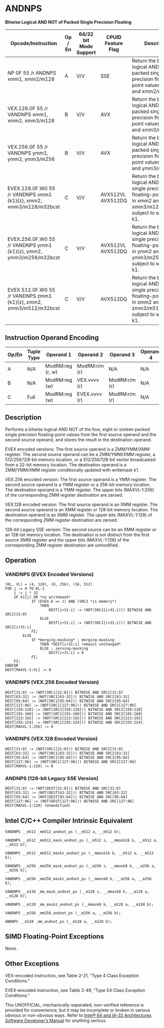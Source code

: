 # ANDNPS

**Bitwise Logical AND NOT of Packed Single Precision Floating**

| Opcode/Instruction                                                 | Op / En | 64/32 bit Mode Support | CPUID Feature Flag | Description                                                                                                                            |
| ------------------------------------------------------------------ | ------- | ---------------------- | ------------------ | -------------------------------------------------------------------------------------------------------------------------------------- |
| NP 0F 55 /r ANDNPS xmm1, xmm2/m128                                 | A       | V/V                    | SSE                | Return the bitwise logical AND NOT of packed single precision floating-point values in xmm1 and xmm2/mem.                              |
| VEX.128.0F 55 /r VANDNPS xmm1, xmm2, xmm3/m128                     | B       | V/V                    | AVX                | Return the bitwise logical AND NOT of packed single precision floating-point values in xmm2 and xmm3/mem.                              |
| VEX.256.0F 55 /r VANDNPS ymm1, ymm2, ymm3/m256                     | B       | V/V                    | AVX                | Return the bitwise logical AND NOT of packed single precision floating-point values in ymm2 and ymm3/mem.                              |
| EVEX.128.0F.W0 55 /r VANDNPS xmm1 {k1}{z}, xmm2, xmm3/m128/m32bcst | C       | V/V                    | AVX512VL AVX512DQ  | Return the bitwise logical AND of packed single precision floating-point values in xmm2 and xmm3/m128/m32bcst subject to writemask k1. |
| EVEX.256.0F.W0 55 /r VANDNPS ymm1 {k1}{z}, ymm2, ymm3/m256/m32bcst | C       | V/V                    | AVX512VL AVX512DQ  | Return the bitwise logical AND of packed single precision floating-point values in ymm2 and ymm3/m256/m32bcst subject to writemask k1. |
| EVEX.512.0F.W0 55 /r VANDNPS zmm1 {k1}{z}, zmm2, zmm3/m512/m32bcst | C       | V/V                    | AVX512DQ           | Return the bitwise logical AND of packed single precision floating-point values in zmm2 and zmm3/m512/m32bcst subject to writemask k1. |

## Instruction Operand Encoding

| Op/En | Tuple Type | Operand 1        | Operand 2     | Operand 3     | Operand 4 |
| ----- | ---------- | ---------------- | ------------- | ------------- | --------- |
| A     | N/A        | ModRM:reg (r, w) | ModRM:r/m (r) | N/A           | N/A       |
| B     | N/A        | ModRM:reg (w)    | VEX.vvvv (r)  | ModRM:r/m (r) | N/A       |
| C     | Full       | ModRM:reg (w)    | EVEX.vvvv (r) | ModRM:r/m (r) | N/A       |

## Description

Performs a bitwise logical AND NOT of the four, eight or sixteen packed single precision floating-point values from the first source operand and the second source operand, and stores the result in the destination operand.

EVEX encoded versions: The first source operand is a ZMM/YMM/XMM register. The second source operand can be a ZMM/YMM/XMM register, a 512/256/128-bit memory location, or a 512/256/128-bit vector broadcasted from a 32-bit memory location. The destination operand is a ZMM/YMM/XMM register conditionally updated with writemask k1.

VEX.256 encoded version: The first source operand is a YMM register. The second source operand is a YMM register or a 256-bit memory location. The destination operand is a YMM register. The upper bits (MAXVL-1:256) of the corresponding ZMM register destination are zeroed.

VEX.128 encoded version: The first source operand is an XMM register. The second source operand is an XMM register or 128-bit memory location. The destination operand is an XMM register. The upper bits (MAXVL-1:128) of the corresponding ZMM register destination are zeroed.

128-bit Legacy SSE version: The second source can be an XMM register or an 128-bit memory location. The destination is not distinct from the first source XMM register and the upper bits (MAXVL-1:128) of the corresponding ZMM register destination are unmodified.

## Operation

### VANDNPS (EVEX Encoded Versions)

```
(KL, VL) = (4, 128), (8, 256), (16, 512)
FOR j := 0 TO KL-1
    i := j * 32
    IF k1[j] OR *no writemask*
            IF (EVEX.b == 1) AND (SRC2 *is memory*)
                THEN
                    DEST[i+31:i] := (NOT(SRC1[i+31:i])) BITWISE AND SRC2[31:0]
                ELSE
                    DEST[i+31:i] := (NOT(SRC1[i+31:i])) BITWISE AND SRC2[i+31:i]
            FI;
        ELSE
            IF *merging-masking* ; merging-masking
                THEN *DEST[i+31:i] remains unchanged*
                ELSE ; zeroing-masking
                    DEST[i+31:i] = 0
            FI;
    FI;
ENDFOR
DEST[MAXVL-1:VL] := 0

```

### VANDNPS (VEX.256 Encoded Version)

```
DEST[31:0] := (NOT(SRC1[31:0])) BITWISE AND SRC2[31:0]
DEST[63:32] := (NOT(SRC1[63:32])) BITWISE AND SRC2[63:32]
DEST[95:64] := (NOT(SRC1[95:64])) BITWISE AND SRC2[95:64]
DEST[127:96] := (NOT(SRC1[127:96])) BITWISE AND SRC2[127:96]
DEST[159:128] := (NOT(SRC1[159:128])) BITWISE AND SRC2[159:128]
DEST[191:160] := (NOT(SRC1[191:160])) BITWISE AND SRC2[191:160]
DEST[223:192] := (NOT(SRC1[223:192])) BITWISE AND SRC2[223:192]
DEST[255:224] := (NOT(SRC1[255:224])) BITWISE AND SRC2[255:224].
DEST[MAXVL-1:256] := 0

```

### VANDNPS (VEX.128 Encoded Version)

```
DEST[31:0] := (NOT(SRC1[31:0])) BITWISE AND SRC2[31:0]
DEST[63:32] := (NOT(SRC1[63:32])) BITWISE AND SRC2[63:32]
DEST[95:64] := (NOT(SRC1[95:64])) BITWISE AND SRC2[95:64]
DEST[127:96] := (NOT(SRC1[127:96])) BITWISE AND SRC2[127:96]
DEST[MAXVL-1:128] := 0

```

### ANDNPS (128-bit Legacy SSE Version)

```
DEST[31:0] := (NOT(DEST[31:0])) BITWISE AND SRC[31:0]
DEST[63:32] := (NOT(DEST[63:32])) BITWISE AND SRC[63:32]
DEST[95:64] := (NOT(DEST[95:64])) BITWISE AND SRC[95:64]
DEST[127:96] := (NOT(DEST[127:96])) BITWISE AND SRC[127:96]
DEST[MAXVL-1:128] (Unmodified)

```

## Intel C/C++ Compiler Intrinsic Equivalent

```
VANDNPS __m512 _mm512_andnot_ps (__m512 a, __m512 b);

```

```
VANDNPS __m512 _mm512_mask_andnot_ps (__m512 s, __mmask16 k, __m512 a, __m512 b);

```

```
VANDNPS __m512 _mm512_maskz_andnot_ps (__mmask16 k, __m512 a, __m512 b);

```

```
VANDNPS __m256 _mm256_mask_andnot_ps (__m256 s, __mmask8 k, __m256 a, __m256 b);

```

```
VANDNPS __m256 _mm256_maskz_andnot_ps (__mmask8 k, __m256 a, __m256 b);

```

```
VANDNPS __m128 _mm_mask_andnot_ps (__m128 s, __mmask8 k, __m128 a, __m128 b);

```

```
VANDNPS __m128 _mm_maskz_andnot_ps (__mmask8 k, __m128 a, __m128 b);

```

```
VANDNPS __m256 _mm256_andnot_ps (__m256 a, __m256 b);

```

```
ANDNPS __m128 _mm_andnot_ps (__m128 a, __m128 b);

```

## SIMD Floating-Point Exceptions

None.

## Other Exceptions

VEX-encoded instruction, see Table 2-21, “Type 4 Class Exception Conditions.”

EVEX-encoded instruction, see Table 2-49, “Type E4 Class Exception Conditions.”

This UNOFFICIAL, mechanically-separated, non-verified reference is provided for convenience, but it may be
incomplete or broken in various obvious or non-obvious
ways. Refer to [Intel® 64 and IA-32 Architectures Software Developer’s Manual](https://software.intel.com/en-us/download/intel-64-and-ia-32-architectures-sdm-combined-volumes-1-2a-2b-2c-2d-3a-3b-3c-3d-and-4) for anything serious.
